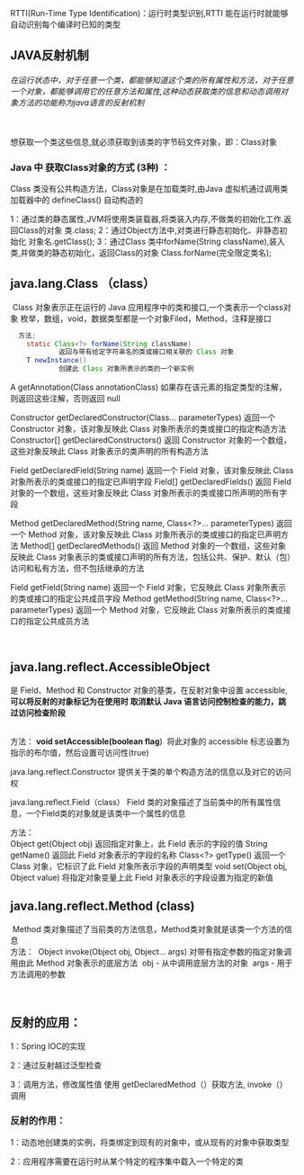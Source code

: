 
RTTI(Run-Time Type Identification)：运行时类型识别,RTTI 能在运行时就能够自动识别每个编译时已知的类型

## JAVA反射机制

###### 在运行状态中，对于任意一个类，都能够知道这个类的所有属性和方法，对于任意一个对象，都能够调用它的任意方法和属性,这种动态获取类的信息和动态调用对象方法的功能称为java语言的反射机制

​	
想获取一个类这些信息,就必须获取到该类的字节码文件对象，即：Class对象

### Java  中 获取Class对象的方式 (3种) ：

Class 类没有公共构造方法，Class对象是在加载类时,由Java 虚拟机通过调用类加载器中的 defineClass() 自动构造的

1：通过类的静态属性,JVM将使用类装载器,将类装入内存,不做类的初始化工作.返回Class的对象
	类.class;
2：通过Object方法中,对类进行静态初始化、非静态初始化
	对象名.getClass();
3：通过Class 类中forName(String className),装入类,并做类的静态初始化，返回Class的对象 
	Class.forName(完全限定类名);

## java.lang.Class<T> （class）

​    Class 对象表示正在运行的 Java 应用程序中的类和接口,一个类表示一个class对象
​    枚举，数组，void，数据类型都是一个对象Filed，Method，注释是接口

```java
  方法;
	static Class<?> forName(String className) 
          	返回与带有给定字符串名的类或接口相关联的 Class 对象
	T newInstance() 
          	创建此 Class 对象所表示的类的一个新实例	
```

<A extends Annotation> A getAnnotation(Class<A> annotationClass) 
      	如果存在该元素的指定类型的注解，则返回这些注解，否则返回 null

Constructor<T> getDeclaredConstructor(Class<?>... parameterTypes) 
    	返回一个 Constructor 对象，该对象反映此 Class 对象所表示的类或接口的指定构造方法 
Constructor<?>[] getDeclaredConstructors() 
     	返回 Constructor 对象的一个数组，这些对象反映此 Class 对象表示的类声明的所有构造方法 

Field getDeclaredField(String name) 
      	返回一个 Field 对象，该对象反映此 Class 对象所表示的类或接口的指定已声明字段 
Field[] getDeclaredFields() 
      	返回 Field 对象的一个数组，这些对象反映此 Class 对象所表示的类或接口所声明的所有字段 

Method getDeclaredMethod(String name, Class<?>... parameterTypes) 
          	返回一个 Method 对象，该对象反映此 Class 对象所表示的类或接口的指定已声明方法
Method[] getDeclaredMethods() 
          	返回 Method 对象的一个数组，这些对象反映此 Class 对象表示的类或接口声明的所有方法，包括公共、保护、默认（包）访问和私有方法，但不包括继承的方法 

Field getField(String name) 
      	返回一个 Field 对象，它反映此 Class 对象所表示的类或接口的指定公共成员字段 
Method getMethod(String name, Class<?>... parameterTypes) 
      	返回一个 Method 对象，它反映此 Class 对象所表示的类或接口的指定公共成员方法


​	

## java.lang.reflect.AccessibleObject

是 Field、Method 和 Constructor 对象的基类，在反射对象中设置 accessible,**可以将反射的对象标记为在使用时
取消默认 Java 语言访问控制检查的能力，跳过访问检查阶段** 

​		
  方法： 
**void setAccessible(boolean flag**) 
​      	   将此对象的 accessible 标志设置为指示的布尔值，然后设置可访问性(true)

java.lang.reflect.Constructor<T>
	提供关于类的单个构造方法的信息以及对它的访问权

java.lang.reflect.Field（class）
	 Field 类的对象描述了当前类中的所有属性信息，一个Field类的对象就是该类中一个属性的信息

  方法：	
	 Object get(Object obj) 
          	返回指定对象上，此 Field 表示的字段的值
	 String getName() 
         	返回此 Field 对象表示的字段的名称 
	 Class<?> getType() 
          	返回一个 Class 对象，它标识了此 Field 对象所表示字段的声明类型
	 void set(Object obj, Object value) 
          	将指定对象变量上此 Field 对象表示的字段设置为指定的新值
	 

## java.lang.reflect.Method (class)

​	Method 类对象描述了当前类的方法信息，Method类对象就是该类一个方法的信息
​		
  方法：
​	Object invoke(Object obj, Object... args) 
  	   对带有指定参数的指定对象调用由此 Method 对象表示的底层方法
​		obj - 从中调用底层方法的对象
​		args - 用于方法调用的参数 

​	

## 反射的应用：

1：Spring IOC的实现

2：通过反射越过泛型检查

3：调用方法，修改属性值
	使用 getDeclaredMethod（）获取方法, invoke（）调用

### 反射的作用：

1：动态地创建类的实例，将类绑定到现有的对象中，或从现有的对象中获取类型

2：应用程序需要在运行时从某个特定的程序集中载入一个特定的类





